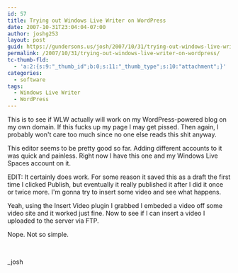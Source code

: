 ```yaml
---
id: 57
title: Trying out Windows Live Writer on WordPress
date: 2007-10-31T23:04:04-07:00
author: joshg253
layout: post
guid: https://gundersons.us/josh/2007/10/31/trying-out-windows-live-writer-on-wordpress/
permalink: /2007/10/31/trying-out-windows-live-writer-on-wordpress/
tc-thumb-fld:
  - 'a:2:{s:9:"_thumb_id";b:0;s:11:"_thumb_type";s:10:"attachment";}'
categories:
  - software
tags:
  - Windows Live Writer
  - WordPress
---
```

This is to see if WLW actually will work on my WordPress-powered blog on my own domain. If this fucks up my page I may get pissed. Then again, I probably won't care too much since no one else reads this shit anyway.

This editor seems to be pretty good so far. Adding different accounts to it was quick and painless. Right now I have this one and my Windows Live Spaces account on it.

EDIT: It certainly does work. For some reason it saved this as a draft the first time I clicked Publish, but eventually it really published it after I did it once or twice more. I'm gonna try to insert some video and see what happens.

Yeah, using the Insert Video plugin I grabbed I embeded a video off some video site and it worked just fine. Now to see if I can insert a video I uploaded to the server via FTP.

Nope. Not so simple.

&#xA0;

_josh